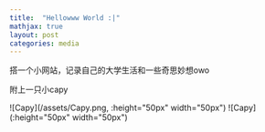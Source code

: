 ```yaml
---
title:  "Hellowww World :|"
mathjax: true
layout: post
categories: media
---
```

搭一个小网站，记录自己的大学生活和一些奇思妙想owo

附上一只小capy


![Capy](/assets/Capy.png, :height="50px" width="50px")
![Capy](:height="50px" width="50px")

